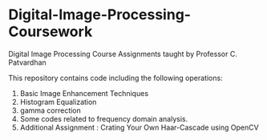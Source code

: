 # Digital-Image-Processing-Coursework
Digital Image Processing Course Assignments taught by Professor C. Patvardhan

This repository contains code including the following operations:
1. Basic Image Enhancement Techniques
2. Histogram Equalization
3. gamma correction
4. Some codes related to frequency domain analysis.
4. Additional Assignment : Crating Your Own Haar-Cascade using OpenCV
